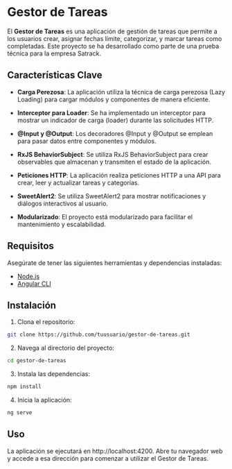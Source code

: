 
# Gestor de Tareas

El **Gestor de Tareas** es una aplicación de gestión de tareas que permite a los usuarios crear, asignar fechas límite, categorizar, y marcar tareas como completadas. Este proyecto se ha desarrollado como parte de una prueba técnica para la empresa Satrack.

## Características Clave

- **Carga Perezosa**: La aplicación utiliza la técnica de carga perezosa (Lazy Loading) para cargar módulos y componentes de manera eficiente.

- **Interceptor para Loader**: Se ha implementado un interceptor para mostrar un indicador de carga (loader) durante las solicitudes HTTP.

- **@Input y @Output**: Los decoradores @Input y @Output se emplean para pasar datos entre componentes y módulos.

- **RxJS BehaviorSubject**: Se utiliza RxJS BehaviorSubject para crear observables que almacenan y transmiten el estado de la aplicación.

- **Peticiones HTTP**: La aplicación realiza peticiones HTTP a una API para crear, leer y actualizar tareas y categorías.

- **SweetAlert2**: Se utiliza SweetAlert2 para mostrar notificaciones y diálogos interactivos al usuario.

- **Modularizado**: El proyecto está modularizado para facilitar el mantenimiento y escalabilidad.

## Requisitos

Asegúrate de tener las siguientes herramientas y dependencias instaladas:

- [Node.js](https://nodejs.org/)
- [Angular CLI](https://cli.angular.io/)

## Instalación

1. Clona el repositorio:

```bash
git clone https://github.com/tuusuario/gestor-de-tareas.git
```

2. Navega al directorio del proyecto:

```bash
cd gestor-de-tareas
```

3. Instala las dependencias:

```bash
npm install
```

4. Inicia la aplicación:

```bash
ng serve
```

## Uso

La aplicación se ejecutará en http://localhost:4200. Abre tu navegador web y accede a esa dirección para comenzar a utilizar el Gestor de Tareas.

